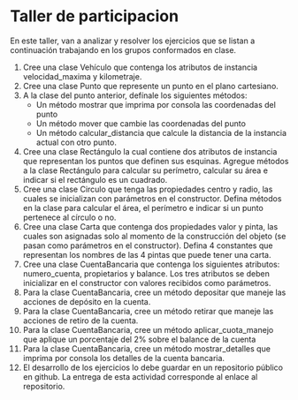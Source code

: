 # Taller de participacion
En este taller, van a analizar y resolver los ejercicios que se listan a continuación trabajando en los grupos conformados en clase.

1. Cree una clase Vehículo que contenga los atributos de instancia velocidad_maxima y kilometraje.
2. Cree una clase Punto que represente un punto en el plano cartesiano.
3. A la clase del punto anterior, defínale los siguientes métodos:
   - Un método mostrar que imprima por consola las coordenadas del punto
   - Un método mover que cambie las coordenadas del punto
   - Un método calcular_distancia que calcule la distancia de la instancia actual con otro punto.
4. Cree una clase Rectángulo la cual contiene dos atributos de instancia que representan los puntos que definen sus esquinas. Agregue métodos a la clase Rectángulo para calcular su perímetro, calcular su área e indicar si el rectángulo es un cuadrado.
5. Cree una clase Circulo que tenga las propiedades centro y radio, las cuales se inicializan con parámetros en el constructor. Defina métodos en la clase para calcular el área, el perímetro e indicar si un punto pertenece al círculo o no.
6. Cree una clase Carta que contenga dos propiedades valor y pinta, las cuales son asignadas solo al momento de la construcción del objeto (se pasan como parámetros en el constructor). Defina 4 constantes que representan los nombres de las 4 pintas que puede tener una carta.
7. Cree una clase CuentaBancaria que contenga los siguientes atributos: numero_cuenta, propietarios y balance. Los tres atributos se deben inicializar en el constructor con valores recibidos como parámetros.
8. Para la clase CuentaBancaria, cree un método depositar que maneje las acciones de depósito en la cuenta.
9. Para la clase CuentaBancaria, cree un método retirar que maneje las acciones de retiro de la cuenta.
10. Para la clase CuentaBancaria, cree un método aplicar_cuota_manejo que aplique un porcentaje del 2% sobre el balance de la cuenta
11. Para la clase CuentaBancaria, cree un método mostrar_detalles que imprima por consola los detalles de la cuenta bancaria.
12. El desarrollo de los ejercicios lo debe guardar en un repositorio público en github. La entrega de esta actividad corresponde al enlace al repositorio.
